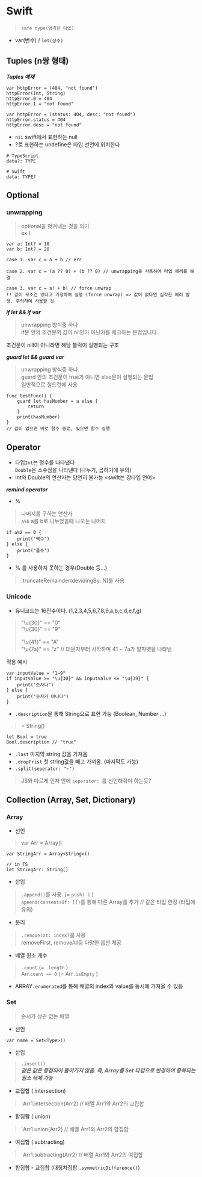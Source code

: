 # Swift

> `safe type(엄격한 타입)`

- var(변수) / `let(상수)`

## Tuples (n쌍 형태)

**_Tuples 예제_**

```
var httpError = (404, "not found")
httpError(Int, String)
httpError.0 = 404
httpError.1 = "not found"
```

```
var httpError = (status: 404, desc: "not found")
httpError.status = 404
httpError.desc = "not found"
```

- `nii` swift에서 표현하는 null
- ?로 표현하는 undefine은 타입 선언에 위치한다
```
# TypeScript
data?: TYPE

# Swift
data: TYPE?
```

## Optional

### unwrapping
> optional을 벗겨내는 것을 의미
<br>ex )
```
var a: Int? = 10
var b: Int? = 20

case 1. var c = a + b // err

case 2. var c = (a ?? 0) + (b ?? 0) // unwrapping을 사용하여 타입 에러를 해결

case 3. var c = a! + b! // force unwrap
!! 값이 무조건 있다고 가정하여 실행 (force unwrap) => 값이 없다면 심각한 에러 발생. 주의하여 사용할 것
```
***if let && if var***
> unwrapping 방식중 하나
><br>if문 안의 조건문의 값이 nil인가 아닌가를 체크하는 문법입니다.

조건문이 nill이 아니라면 해당 블럭이 실행되는 구조

***guard let && guard var***
> unwrapping 방식중 하나
><br>guard 안의 조건문이 true가 아니면 else문이 실행되는 문법
><br>일반적으로 칠드런에 사용
```
func testFunc() {
    guard let hasNumber = a else {
        return
    }
    print(hasNumber)
}
// 값이 없으면 바로 함수 종료, 있으면 함수 실행
```

## Operator

- 타입`Int`는 정수를 나타낸다<br>`Double`은 소수점을 나타낸다 (나누기, 곱하기에 유의)
- Int와 Double의 연산자는 당연히 불가능 <swift는 강타입 언어>


***remind operator***

- %
> 나머지를 구하는 연산자<br> `a%b` a를 b로 나누었을때 나오는 나머지

```
if a%2 == 0 {
    print("짝수")
} else {
    print("홀수")
}
```

- % 를 사용하지 못하는 경우(Double 등...)
> .truncateRemainder(devidingBy: N)를 사용

### Unicode
- 유니코드는 16진수이다. (1,2,3,4,5,6,7,8,9,a,b,c,d,e,f,g)
> "\u{30}" == "0"<br>"\u{30}" == "9"<br><br>"\u{41}" == "A"<br>"\u{7a}" == "z" // 대문자부터 시작하며 41 ~ 7a가 알파벳을 나타냄

적용 예시
```
var inputValue = "1~9"
if inputValue >= "\u{30}" && inputValue <= "\u{39}" {
    print("숫자다")
} else {
    print("숫자가 아니다")
}
```

- `.description`을 통해 String으로 표현 가능 (Boolean, Number ...)
> = String()

```
let Bool = true
Bool.description // "true"
```

- `.last` 마지막 string 값을 가져옴
- `.dropFrist` 첫 string값을 빼고 가져옴. (마지막도 가능)
- `.split(seperator: "~")`
> JS와 다르게 인자 안에 `seperator: `를 선언해줘야 하는듯?

## Collection (Array, Set, Dictionary)

### Array
- 선언
> var Arr = Array<Type>()
```
var StringArr = Array<String>()

// in TS
let StringArr: String[]
```
- 삽입
> `.append()`를 사용. (= `push( )` )<br>`apeend(contentsOf: [])`를 통해 다른 Array를 추가 // 같은 타입 한정 (타입에 유의)

- 분리
> `.remove(at: index)`를 사용<br>removeFirst, removeAll등 다양한 옵션 제공

- 배열 원소 개수
> `.count` (= `.length` )<br>
Arr.`count == 0` (= Arr`.isEmpty` )

- ARRAY`.enumerated`를 통해 배열의 index와 value를 동시에 가져올 수 있음

### Set
> 순서가 상관 없는 배열

- 선언

```
var name = Set<Type>()
```

- 삽입
> `.insert()`<br> ***같은 값은 중첩되어 들어가지 않음. 즉, Array를 Set 타입으로 변경하여 중복되는 원소 삭제 가능***

- 교집합 (.intersection)
> `Arr1.intersection(Arr2) // 배열 Arr1와 Arr2의 교집합

- 합집합 (.union)
> `Arr1.union(Arr2) // 배열 Arr1와 Arr2의 합집합

- 여집합 (.subtracting)
> `Arr1.subtracting(Arr2) // 배열 Arr1와 Arr2의 여집합

- 합집합 - 교집합 (대칭차집합 `.symmetricDifference()`)